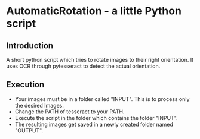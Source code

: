 # AutomaticRotation - a little Python script

## Introduction
A short python script which tries to rotate images to their right orientation.
It uses OCR through pytesseract to detect the actual orientation.

## Execution
- Your images must be in a folder called "INPUT". This is to process only the desired Images.
- Change the PATH of tesseract to your PATH.
- Execute the script in the folder which contains the folder "INPUT".
- The resulting images get saved in a newly created folder named "OUTPUT".

